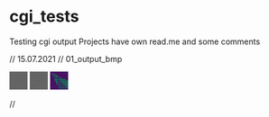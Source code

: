# cgi_tests
Testing cgi output
Projects have own read.me and some comments

// 15.07.2021 // 01_output_bmp

![alt text](https://github.com/CGIONE/cgi_tests/blob/main/01_output_bmp/bin/test1.bmp)
![alt text](https://github.com/CGIONE/cgi_tests/blob/main/01_output_bmp/bin/test2.bmp)
![alt text](https://github.com/CGIONE/cgi_tests/blob/main/01_output_bmp/bin/test3.bmp)

//
